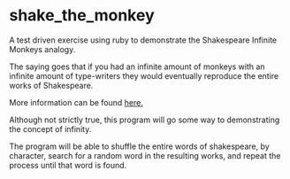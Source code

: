 # shake_the_monkey

A test driven exercise using ruby to demonstrate the Shakespeare Infinite Monkeys analogy.

The saying goes that if you had an infinite amount of monkeys with an infinite amount of type-writers they would eventually reproduce the entire works of Shakespeare.

More information can be found [here.](http://en.wikipedia.org/wiki/Infinite_monkey_theorem_in_popular_culture)

Although not strictly true, this program will go some way to demonstrating the concept of infinity.

The program will be able to shuffle the entire words of shakespeare, by character, search for a random word in the resulting works, and repeat the process until that word is found.
